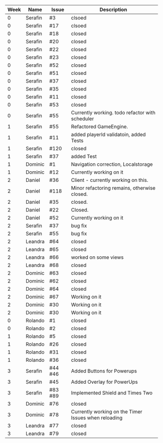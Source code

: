 | Week | Name     | Issue | Description                                     |
|------|----------|-------|-------------------------------------------------|
| 0    | Serafin  | #3    | clsoed                                          |
| 0    | Serafin  | #17   | clsoed                                          |
| 0    | Serafin  | #18   | closed                                          |
| 0    | Serafin  | #20   | closed                                          |
| 0    | Serafin  | #22   | closed                                          |
| 0    | Serafin  | #23   | closed                                          |
| 0    | Serafin  | #52   | closed                                          |
| 0    | Serafin  | #51   | closed                                          |
| 0    | Serafin  | #37   | closed                                          |
| 0    | Serafin  | #35   | closed                                          |
| 0    | Serafin  | #11   | closed                                          |
| 0    | Serafin  | #53   | closed                                          |
| 0    | Serafin  | #55   | Currently working. todo refactor with scheduler |
| 1    | Serafin  | #55   | Refactored GameEngine.                          |
| 1    | Serafin  | #11   | added playerId validatoin, added Tests          |
| 1    | Serafin  | #120  | closed                                          |
| 1    | Serafin  | #37   | added Test                                      |
| 1    | Dominic  | #1    | Navigation correction, Localstorage             |
| 1    | Dominic  | #12   | Currently working on it                         |
| 2    | Daniel   | #36   | Client - currently working on this.             |
| 2    | Daniel   | #118  | Minor refactoring remains, otherwise closed.    |
| 2    | Daniel   | #35   | closed.                                         |
| 2    | Daniel   | #22   | Closed.                                         |
| 2    | Daniel   | #52   | Currently working on it                         |
|2|Serafin| #37| bug fix|
|2|Serafin| #55| bug fix|
| 2    | Leandra  | #64   | closed                                          |
| 2    | Leandra  | #65   | closed                                          |
| 2    | Leandra  | #66   | worked on some views                            |
| 2    | Leandra  | #68   | closed                                          |
| 2    | Dominic  | #63   | closed                                          |
| 2    | Dominic  | #62   | closed                                          |
| 2    | Dominic  | #64   | closed                                          |
| 2    | Dominic  | #67   | Working on it                                   |
| 2    | Dominic  | #30   | Working on it                                   |
| 2    | Dominic  | #30   | Working on it                                   |
| 0    | Rolando  | #1    | closed                                          |
| 0    | Rolando  | #2    | closed                                          |
| 1    | Rolando  | #5    | closed                                          |
| 1    | Rolando  | #26   | closed                                          |
| 1    | Rolando  | #31   | closed                                          |
| 1    | Rolando  | #36   | closed                                          |
|3|Serafin|#44 #46|Added Buttons for Powerups|
|3|Serafin|#45|Added Overlay for PowerUps|
|3|Serafin|#83 #89|Implemented Shield and Times Two|
|3|Dominic|#76| closed|
|3|Dominic|#78|Currently working on the Timer Issues when reloading|
|3|Leandra|#77|closed|
|3|Leandra|#79|closed|
